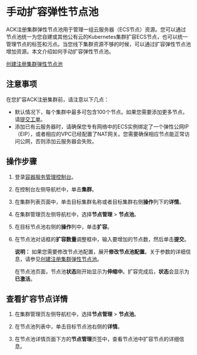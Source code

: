 # 手动扩容弹性节点池

ACK注册集群弹性节点池用于管理一组云服务器（ECS节点）资源。您可以通过节点池统一为您自建或其他公有云的Kubernetes集群扩容ECS节点，也可以统一管理节点的标签和污点。当您线下集群资源不够的时候，可以通过扩容弹性节点池增加资源。本文介绍如何手动扩容弹性节点池。

[创建注册集群弹性节点池](/cn.zh-CN/Kubernetes集群用户指南/多云混合云/弹性节点池/创建注册集群弹性节点池.md)

## 注意事项

在您扩容ACK注册集群前，请注意以下几点：

-   默认情况下，每个集群中最多可包含100个节点。如果您需要添加更多节点，请[提交工单](https://selfservice.console.aliyun.com/ticket/createIndex)。
-   添加已有云服务器时，请确保您专有网络中的ECS实例绑定了一个弹性公网IP（EIP），或者相应的VPC已经配置了NAT网关。您需要确保相应节点能正常访问公网，否则添加云服务器会失败。

## 操作步骤

1.  登录[容器服务管理控制台](https://cs.console.aliyun.com)。

2.  在控制台左侧导航栏中，单击**集群**。

3.  在集群列表页面中，单击目标集群名称或者目标集群右侧**操作**列下的**详情**。

4.  在集群管理页左侧导航栏中，选择**节点管理** \> **节点池**。

5.  在目标节点池右侧的**操作**列中，单击**扩容**。

6.  在节点池对话框的**扩容数量**调整框中，输入要增加的节点数，然后单击**提交**。

    **说明：** 如果您需要修改节点池配置，展开**修改节点池配置**。关于参数的详细信息，请参见[创建注册集群弹性节点池](/cn.zh-CN/Kubernetes集群用户指南/多云混合云/弹性节点池/创建注册集群弹性节点池.md)。

    在节点池页面，节点池**状态**刚开始显示为**伸缩中**。扩容完成后，**状态**会显示为**已激活**。


## 查看扩容节点详情

1.  在集群管理页左侧导航栏中，选择**节点管理** \> **节点池**。

2.  在节点池列表中，单击目标节点池右侧的**详情**。

3.  在节点池详情页面下方的**节点管理**页签中，查看节点池中扩容节点的详细信息。


